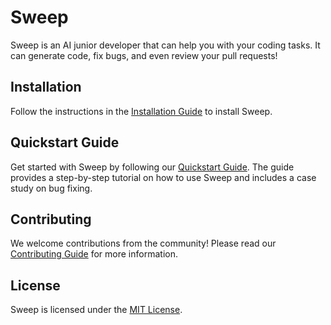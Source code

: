 # Sweep

Sweep is an AI junior developer that can help you with your coding tasks. It can generate code, fix bugs, and even review your pull requests!

## Installation

Follow the instructions in the [Installation Guide](./docs/installation_guide.md) to install Sweep.

## Quickstart Guide

Get started with Sweep by following our [Quickstart Guide](./docs/quickstart_guide.md). The guide provides a step-by-step tutorial on how to use Sweep and includes a case study on bug fixing.

## Contributing

We welcome contributions from the community! Please read our [Contributing Guide](./CONTRIBUTING.md) for more information.

## License

Sweep is licensed under the [MIT License](./LICENSE).


